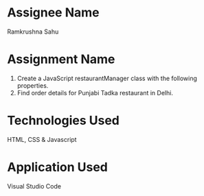 # Assignee Name
Ramkrushna Sahu
# Assignment Name
1. Create a JavaScript restaurantManager class with the following properties.
2. Find order details for Punjabi Tadka restaurant in Delhi.
# Technologies Used
HTML, CSS & Javascript
# Application Used
Visual Studio Code

